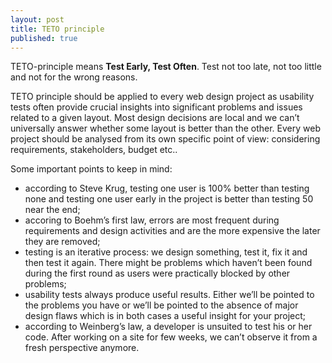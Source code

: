 ```yaml
---
layout: post
title: TETO principle
published: true
---
```


TETO-principle means **Test Early, Test Often**. Test not too late, not too little and not for the wrong reasons.

TETO principle should be applied to every web design project as usability tests often provide crucial insights into significant problems and issues related to a given layout. Most design decisions are local and we can’t universally answer whether some layout is better than the other. Every web project should be analysed from its own specific point of view: considering requirements, stakeholders, budget etc..

Some important points to keep in mind:
- according to Steve Krug, testing one user is 100% better than testing none and testing one user early in the project is better than testing 50 near the end;
- accoring to Boehm’s first law, errors are most frequent during requirements and design activities and are the more expensive the later they are removed;
- testing is an iterative process: we design something, test it, fix it and then test it again. There might be problems which haven’t been found during the first round as users were practically blocked by other problems;
- usability tests always produce useful results. Either we’ll be pointed to the problems you have or we’ll be pointed to the absence of major design flaws which is in both cases a useful insight for your project;
- according to Weinberg’s law, a developer is unsuited to test his or her code. After working on a site for few weeks, we can’t observe it from a fresh perspective anymore. 
